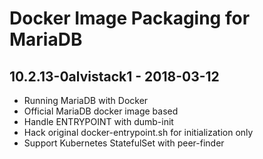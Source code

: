 Docker Image Packaging for MariaDB
==================================

10.2.13-0alvistack1 - 2018-03-12
--------------------------------

-   Running MariaDB with Docker
-   Official MariaDB docker image based
-   Handle ENTRYPOINT with dumb-init
-   Hack original docker-entrypoint.sh for initialization only
-   Support Kubernetes StatefulSet with peer-finder

